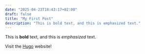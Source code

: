 ```yaml
---
date: "2025-04-23T18:43:17+02:00"
draft: false
title: "My First Post"
description: "This is bold text, and this is emphasized text."
---
```


This is **bold** text, and this is _emphasized_ text.

Visit the [Hugo](https://gohugo.io) website!
